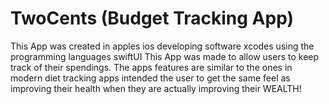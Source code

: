 # TwoCents (Budget Tracking App)
This App was created in apples ios developing software xcodes using the programming languages swiftUI
This App was made to allow users to keep track of their spendings. The apps features are similar to the ones in modern diet tracking apps intended the user to get the same feel as improving their health when they are actually improving their WEALTH!
